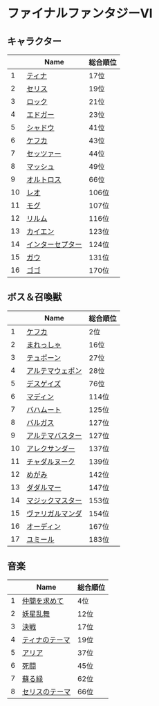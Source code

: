 # ファイナルファンタジーVI

## キャラクター
||Name|総合順位|
|-|-|-|
|1|[ティナ](https://www.google.co.jp/search?hl=jp&gl=JP&tbm=isch&q=%E3%83%86%E3%82%A3%E3%83%8A+%E3%83%95%E3%82%A1%E3%82%A4%E3%83%8A%E3%83%AB%E3%83%95%E3%82%A1%E3%83%B3%E3%82%BF%E3%82%B8%E3%83%BCVI)|17位|
|2|[セリス](https://www.google.co.jp/search?hl=jp&gl=JP&tbm=isch&q=%E3%82%BB%E3%83%AA%E3%82%B9+%E3%83%95%E3%82%A1%E3%82%A4%E3%83%8A%E3%83%AB%E3%83%95%E3%82%A1%E3%83%B3%E3%82%BF%E3%82%B8%E3%83%BCVI)|19位|
|3|[ロック](https://www.google.co.jp/search?hl=jp&gl=JP&tbm=isch&q=%E3%83%AD%E3%83%83%E3%82%AF+%E3%83%95%E3%82%A1%E3%82%A4%E3%83%8A%E3%83%AB%E3%83%95%E3%82%A1%E3%83%B3%E3%82%BF%E3%82%B8%E3%83%BCVI)|21位|
|4|[エドガー](https://www.google.co.jp/search?hl=jp&gl=JP&tbm=isch&q=%E3%82%A8%E3%83%89%E3%82%AC%E3%83%BC+%E3%83%95%E3%82%A1%E3%82%A4%E3%83%8A%E3%83%AB%E3%83%95%E3%82%A1%E3%83%B3%E3%82%BF%E3%82%B8%E3%83%BCVI)|23位|
|5|[シャドウ](https://www.google.co.jp/search?hl=jp&gl=JP&tbm=isch&q=%E3%82%B7%E3%83%A3%E3%83%89%E3%82%A6+%E3%83%95%E3%82%A1%E3%82%A4%E3%83%8A%E3%83%AB%E3%83%95%E3%82%A1%E3%83%B3%E3%82%BF%E3%82%B8%E3%83%BCVI)|41位|
|6|[ケフカ](https://www.google.co.jp/search?hl=jp&gl=JP&tbm=isch&q=%E3%82%B1%E3%83%95%E3%82%AB+%E3%83%95%E3%82%A1%E3%82%A4%E3%83%8A%E3%83%AB%E3%83%95%E3%82%A1%E3%83%B3%E3%82%BF%E3%82%B8%E3%83%BCVI)|43位|
|7|[セッツァー](https://www.google.co.jp/search?hl=jp&gl=JP&tbm=isch&q=%E3%82%BB%E3%83%83%E3%83%84%E3%82%A1%E3%83%BC+%E3%83%95%E3%82%A1%E3%82%A4%E3%83%8A%E3%83%AB%E3%83%95%E3%82%A1%E3%83%B3%E3%82%BF%E3%82%B8%E3%83%BCVI)|44位|
|8|[マッシュ](https://www.google.co.jp/search?hl=jp&gl=JP&tbm=isch&q=%E3%83%9E%E3%83%83%E3%82%B7%E3%83%A5+%E3%83%95%E3%82%A1%E3%82%A4%E3%83%8A%E3%83%AB%E3%83%95%E3%82%A1%E3%83%B3%E3%82%BF%E3%82%B8%E3%83%BCVI)|49位|
|9|[オルトロス](https://www.google.co.jp/search?hl=jp&gl=JP&tbm=isch&q=%E3%82%AA%E3%83%AB%E3%83%88%E3%83%AD%E3%82%B9+%E3%83%95%E3%82%A1%E3%82%A4%E3%83%8A%E3%83%AB%E3%83%95%E3%82%A1%E3%83%B3%E3%82%BF%E3%82%B8%E3%83%BCVI)|66位|
|10|[レオ](https://www.google.co.jp/search?hl=jp&gl=JP&tbm=isch&q=%E3%83%AC%E3%82%AA+%E3%83%95%E3%82%A1%E3%82%A4%E3%83%8A%E3%83%AB%E3%83%95%E3%82%A1%E3%83%B3%E3%82%BF%E3%82%B8%E3%83%BCVI)|106位|
|11|[モグ](https://www.google.co.jp/search?hl=jp&gl=JP&tbm=isch&q=%E3%83%A2%E3%82%B0+%E3%83%95%E3%82%A1%E3%82%A4%E3%83%8A%E3%83%AB%E3%83%95%E3%82%A1%E3%83%B3%E3%82%BF%E3%82%B8%E3%83%BCVI)|107位|
|12|[リルム](https://www.google.co.jp/search?hl=jp&gl=JP&tbm=isch&q=%E3%83%AA%E3%83%AB%E3%83%A0+%E3%83%95%E3%82%A1%E3%82%A4%E3%83%8A%E3%83%AB%E3%83%95%E3%82%A1%E3%83%B3%E3%82%BF%E3%82%B8%E3%83%BCVI)|116位|
|13|[カイエン](https://www.google.co.jp/search?hl=jp&gl=JP&tbm=isch&q=%E3%82%AB%E3%82%A4%E3%82%A8%E3%83%B3+%E3%83%95%E3%82%A1%E3%82%A4%E3%83%8A%E3%83%AB%E3%83%95%E3%82%A1%E3%83%B3%E3%82%BF%E3%82%B8%E3%83%BCVI)|123位|
|14|[インターセプター](https://www.google.co.jp/search?hl=jp&gl=JP&tbm=isch&q=%E3%82%A4%E3%83%B3%E3%82%BF%E3%83%BC%E3%82%BB%E3%83%97%E3%82%BF%E3%83%BC+%E3%83%95%E3%82%A1%E3%82%A4%E3%83%8A%E3%83%AB%E3%83%95%E3%82%A1%E3%83%B3%E3%82%BF%E3%82%B8%E3%83%BCVI)|124位|
|15|[ガウ](https://www.google.co.jp/search?hl=jp&gl=JP&tbm=isch&q=%E3%82%AC%E3%82%A6+%E3%83%95%E3%82%A1%E3%82%A4%E3%83%8A%E3%83%AB%E3%83%95%E3%82%A1%E3%83%B3%E3%82%BF%E3%82%B8%E3%83%BCVI)|131位|
|16|[ゴゴ](https://www.google.co.jp/search?hl=jp&gl=JP&tbm=isch&q=%E3%82%B4%E3%82%B4+%E3%83%95%E3%82%A1%E3%82%A4%E3%83%8A%E3%83%AB%E3%83%95%E3%82%A1%E3%83%B3%E3%82%BF%E3%82%B8%E3%83%BCVI)|170位|

## ボス＆召喚獣
||Name|総合順位|
|-|-|-|
|1|[ケフカ](https://www.google.co.jp/search?hl=jp&gl=JP&tbm=isch&q=%E3%82%B1%E3%83%95%E3%82%AB+%E3%83%95%E3%82%A1%E3%82%A4%E3%83%8A%E3%83%AB%E3%83%95%E3%82%A1%E3%83%B3%E3%82%BF%E3%82%B8%E3%83%BCVI)|2位|
|2|[まれっしゃ](https://www.google.co.jp/search?hl=jp&gl=JP&tbm=isch&q=%E3%81%BE%E3%82%8C%E3%81%A3%E3%81%97%E3%82%83+%E3%83%95%E3%82%A1%E3%82%A4%E3%83%8A%E3%83%AB%E3%83%95%E3%82%A1%E3%83%B3%E3%82%BF%E3%82%B8%E3%83%BCVI)|16位|
|3|[テュポーン](https://www.google.co.jp/search?hl=jp&gl=JP&tbm=isch&q=%E3%83%86%E3%83%A5%E3%83%9D%E3%83%BC%E3%83%B3+%E3%83%95%E3%82%A1%E3%82%A4%E3%83%8A%E3%83%AB%E3%83%95%E3%82%A1%E3%83%B3%E3%82%BF%E3%82%B8%E3%83%BCVI)|27位|
|4|[アルテマウェポン](https://www.google.co.jp/search?hl=jp&gl=JP&tbm=isch&q=%E3%82%A2%E3%83%AB%E3%83%86%E3%83%9E%E3%82%A6%E3%82%A7%E3%83%9D%E3%83%B3+%E3%83%95%E3%82%A1%E3%82%A4%E3%83%8A%E3%83%AB%E3%83%95%E3%82%A1%E3%83%B3%E3%82%BF%E3%82%B8%E3%83%BCVI)|28位|
|5|[デスゲイズ](https://www.google.co.jp/search?hl=jp&gl=JP&tbm=isch&q=%E3%83%87%E3%82%B9%E3%82%B2%E3%82%A4%E3%82%BA+%E3%83%95%E3%82%A1%E3%82%A4%E3%83%8A%E3%83%AB%E3%83%95%E3%82%A1%E3%83%B3%E3%82%BF%E3%82%B8%E3%83%BCVI)|76位|
|6|[マディン](https://www.google.co.jp/search?hl=jp&gl=JP&tbm=isch&q=%E3%83%9E%E3%83%87%E3%82%A3%E3%83%B3+%E3%83%95%E3%82%A1%E3%82%A4%E3%83%8A%E3%83%AB%E3%83%95%E3%82%A1%E3%83%B3%E3%82%BF%E3%82%B8%E3%83%BCVI)|114位|
|7|[バハムート](https://www.google.co.jp/search?hl=jp&gl=JP&tbm=isch&q=%E3%83%90%E3%83%8F%E3%83%A0%E3%83%BC%E3%83%88+%E3%83%95%E3%82%A1%E3%82%A4%E3%83%8A%E3%83%AB%E3%83%95%E3%82%A1%E3%83%B3%E3%82%BF%E3%82%B8%E3%83%BCVI)|125位|
|8|[バルガス](https://www.google.co.jp/search?hl=jp&gl=JP&tbm=isch&q=%E3%83%90%E3%83%AB%E3%82%AC%E3%82%B9+%E3%83%95%E3%82%A1%E3%82%A4%E3%83%8A%E3%83%AB%E3%83%95%E3%82%A1%E3%83%B3%E3%82%BF%E3%82%B8%E3%83%BCVI)|127位|
|9|[アルテマバスター](https://www.google.co.jp/search?hl=jp&gl=JP&tbm=isch&q=%E3%82%A2%E3%83%AB%E3%83%86%E3%83%9E%E3%83%90%E3%82%B9%E3%82%BF%E3%83%BC+%E3%83%95%E3%82%A1%E3%82%A4%E3%83%8A%E3%83%AB%E3%83%95%E3%82%A1%E3%83%B3%E3%82%BF%E3%82%B8%E3%83%BCVI)|127位|
|10|[アレクサンダー](https://www.google.co.jp/search?hl=jp&gl=JP&tbm=isch&q=%E3%82%A2%E3%83%AC%E3%82%AF%E3%82%B5%E3%83%B3%E3%83%80%E3%83%BC+%E3%83%95%E3%82%A1%E3%82%A4%E3%83%8A%E3%83%AB%E3%83%95%E3%82%A1%E3%83%B3%E3%82%BF%E3%82%B8%E3%83%BCVI)|137位|
|11|[チャダルヌーク](https://www.google.co.jp/search?hl=jp&gl=JP&tbm=isch&q=%E3%83%81%E3%83%A3%E3%83%80%E3%83%AB%E3%83%8C%E3%83%BC%E3%82%AF+%E3%83%95%E3%82%A1%E3%82%A4%E3%83%8A%E3%83%AB%E3%83%95%E3%82%A1%E3%83%B3%E3%82%BF%E3%82%B8%E3%83%BCVI)|139位|
|12|[めがみ](https://www.google.co.jp/search?hl=jp&gl=JP&tbm=isch&q=%E3%82%81%E3%81%8C%E3%81%BF+%E3%83%95%E3%82%A1%E3%82%A4%E3%83%8A%E3%83%AB%E3%83%95%E3%82%A1%E3%83%B3%E3%82%BF%E3%82%B8%E3%83%BCVI)|142位|
|13|[ダダルマー](https://www.google.co.jp/search?hl=jp&gl=JP&tbm=isch&q=%E3%83%80%E3%83%80%E3%83%AB%E3%83%9E%E3%83%BC+%E3%83%95%E3%82%A1%E3%82%A4%E3%83%8A%E3%83%AB%E3%83%95%E3%82%A1%E3%83%B3%E3%82%BF%E3%82%B8%E3%83%BCVI)|147位|
|14|[マジックマスター](https://www.google.co.jp/search?hl=jp&gl=JP&tbm=isch&q=%E3%83%9E%E3%82%B8%E3%83%83%E3%82%AF%E3%83%9E%E3%82%B9%E3%82%BF%E3%83%BC+%E3%83%95%E3%82%A1%E3%82%A4%E3%83%8A%E3%83%AB%E3%83%95%E3%82%A1%E3%83%B3%E3%82%BF%E3%82%B8%E3%83%BCVI)|153位|
|15|[ヴァリガルマンダ](https://www.google.co.jp/search?hl=jp&gl=JP&tbm=isch&q=%E3%83%B4%E3%82%A1%E3%83%AA%E3%82%AC%E3%83%AB%E3%83%9E%E3%83%B3%E3%83%80+%E3%83%95%E3%82%A1%E3%82%A4%E3%83%8A%E3%83%AB%E3%83%95%E3%82%A1%E3%83%B3%E3%82%BF%E3%82%B8%E3%83%BCVI)|154位|
|16|[オーディン](https://www.google.co.jp/search?hl=jp&gl=JP&tbm=isch&q=%E3%82%AA%E3%83%BC%E3%83%87%E3%82%A3%E3%83%B3+%E3%83%95%E3%82%A1%E3%82%A4%E3%83%8A%E3%83%AB%E3%83%95%E3%82%A1%E3%83%B3%E3%82%BF%E3%82%B8%E3%83%BCVI)|167位|
|17|[ユミール](https://www.google.co.jp/search?hl=jp&gl=JP&tbm=isch&q=%E3%83%A6%E3%83%9F%E3%83%BC%E3%83%AB+%E3%83%95%E3%82%A1%E3%82%A4%E3%83%8A%E3%83%AB%E3%83%95%E3%82%A1%E3%83%B3%E3%82%BF%E3%82%B8%E3%83%BCVI)|183位|

## 音楽
||Name|総合順位|
|-|-|-|
|1|[仲間を求めて](https://www.youtube.com/results?search_query=%E4%BB%B2%E9%96%93%E3%82%92%E6%B1%82%E3%82%81%E3%81%A6+%E3%83%95%E3%82%A1%E3%82%A4%E3%83%8A%E3%83%AB%E3%83%95%E3%82%A1%E3%83%B3%E3%82%BF%E3%82%B8%E3%83%BCVI)|4位|
|2|[妖星乱舞](https://www.youtube.com/results?search_query=%E5%A6%96%E6%98%9F%E4%B9%B1%E8%88%9E+%E3%83%95%E3%82%A1%E3%82%A4%E3%83%8A%E3%83%AB%E3%83%95%E3%82%A1%E3%83%B3%E3%82%BF%E3%82%B8%E3%83%BCVI)|12位|
|3|[決戦](https://www.youtube.com/results?search_query=%E6%B1%BA%E6%88%A6+%E3%83%95%E3%82%A1%E3%82%A4%E3%83%8A%E3%83%AB%E3%83%95%E3%82%A1%E3%83%B3%E3%82%BF%E3%82%B8%E3%83%BCVI)|17位|
|4|[ティナのテーマ](https://www.youtube.com/results?search_query=%E3%83%86%E3%82%A3%E3%83%8A%E3%81%AE%E3%83%86%E3%83%BC%E3%83%9E+%E3%83%95%E3%82%A1%E3%82%A4%E3%83%8A%E3%83%AB%E3%83%95%E3%82%A1%E3%83%B3%E3%82%BF%E3%82%B8%E3%83%BCVI)|19位|
|5|[アリア](https://www.youtube.com/results?search_query=%E3%82%A2%E3%83%AA%E3%82%A2+%E3%83%95%E3%82%A1%E3%82%A4%E3%83%8A%E3%83%AB%E3%83%95%E3%82%A1%E3%83%B3%E3%82%BF%E3%82%B8%E3%83%BCVI)|37位|
|6|[死闘](https://www.youtube.com/results?search_query=%E6%AD%BB%E9%97%98+%E3%83%95%E3%82%A1%E3%82%A4%E3%83%8A%E3%83%AB%E3%83%95%E3%82%A1%E3%83%B3%E3%82%BF%E3%82%B8%E3%83%BCVI)|45位|
|7|[蘇る緑](https://www.youtube.com/results?search_query=%E8%98%87%E3%82%8B%E7%B7%91+%E3%83%95%E3%82%A1%E3%82%A4%E3%83%8A%E3%83%AB%E3%83%95%E3%82%A1%E3%83%B3%E3%82%BF%E3%82%B8%E3%83%BCVI)|62位|
|8|[セリスのテーマ](https://www.youtube.com/results?search_query=%E3%82%BB%E3%83%AA%E3%82%B9%E3%81%AE%E3%83%86%E3%83%BC%E3%83%9E+%E3%83%95%E3%82%A1%E3%82%A4%E3%83%8A%E3%83%AB%E3%83%95%E3%82%A1%E3%83%B3%E3%82%BF%E3%82%B8%E3%83%BCVI)|66位|

